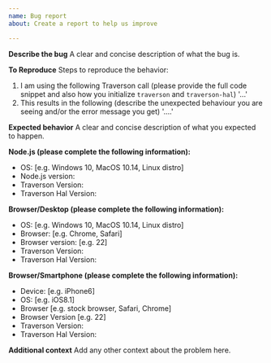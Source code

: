 ```yaml
---
name: Bug report
about: Create a report to help us improve

---
```


**Describe the bug**
A clear and concise description of what the bug is.

**To Reproduce**
Steps to reproduce the behavior:
1. I am using the following Traverson call (please provide the full code snippet and also how you initialize `traverson` and `traverson-hal`) '...'
2. This results in the following (describe the unexpected behaviour you are seeing and/or the error message you get) '....'

**Expected behavior**
A clear and concise description of what you expected to happen.

**Node.js (please complete the following information):**
 - OS: [e.g. Windows 10, MacOS 10.14, Linux distro]
 - Node.js version:
 - Traverson Version:
 - Traverson Hal Version:

**Browser/Desktop (please complete the following information):**
 - OS: [e.g. Windows 10, MacOS 10.14, Linux distro]
 - Browser: [e.g. Chrome, Safari]
 - Browser version: [e.g. 22]
 - Traverson Version:
 - Traverson Hal Version:

**Browser/Smartphone (please complete the following information):**
 - Device: [e.g. iPhone6]
 - OS: [e.g. iOS8.1]
 - Browser [e.g. stock browser, Safari, Chrome]
 - Browser Version [e.g. 22]
 - Traverson Version:
 - Traverson Hal Version:

**Additional context**
Add any other context about the problem here.
